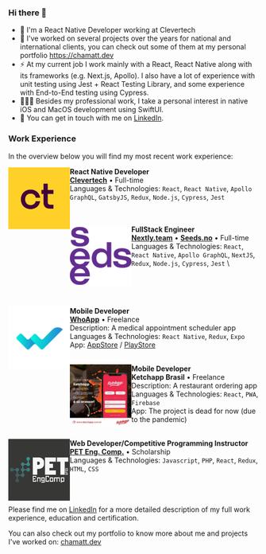 ### Hi there 👋

- 🔭 I'm a React Native Developer working at Clevertech
- 🌱 I've worked on several projects over the years for national and international clients, you can check out some of them at my personal portfolio https://chamatt.dev
- ⚡ At my current job I work mainly with a React, React Native along with its frameworks (e.g. Next.js, Apollo). I also have a lot of experience with unit testing using Jest + React Testing Library, and some experience with End-to-End testing using Cypress. 
- 👨🏽‍💻 Besides my professional work, I take a personal interest in native iOS and MacOS development using SwiftUI.
- 💬 You can get in touch with me on [LinkedIn](https://www.linkedin.com/in/matheusdelunardo/).

### Work Experience
In the overview below you will find my most recent work experience:

[<img align="left" height="124px" width="124px" alt="Seeds.no" src="https://raw.githubusercontent.com/chamatt/chamatt/main/clevertech_logo.jpeg"/>](https://clevertech.biz/)

**React Native Developer** \
[**Clevertech**](https://clevertech.biz/) • Full-time \
Languages & Technologies: `React`, `React Native`, `Apollo GraphQL`, `GatsbyJS`, `Redux`, `Node.js`, `Cypress`, `Jest` 
<br/>
<br/>
<br/>

[<img align="left" height="124px" width="124px" alt="Seeds.no" src="https://raw.githubusercontent.com/chamatt/chamatt/main/seeds_logo.jpeg?s=250"/>](https://seeds.no/)

**FullStack Engineer** \
[**Nextly.team**](https://nextly.team/) • [**Seeds.no**](https://nextly.team/) • Full-time \
Languages & Technologies: `React`, `React Native`, `Apollo GraphQL`, `NextJS`, `Redux`, `Node.js`, `Cypress`, `Jest` \

<br/>
<br/>
<br/>

[<img align="left" height="124px" width="124px" alt="whoapp.com.br" src="https://raw.githubusercontent.com/chamatt/chamatt/main/who_app_logo.png?s=200"/>](https://whoapp.com.br/)

**Mobile Developer** \
[**WhoApp**](https://whoapp.com.br/) • Freelance \
Description: A medical appointment scheduler app \
Languages & Technologies: `React Native`, `Redux`, `Expo`\
App: [AppStore](https://apps.apple.com/br/app/who/id1550534487) / [PlayStore](https://play.google.com/store/apps/details?id=br.com.whoapp)
<br/>
<br/>

[<img align="left" height="124px" width="124px" alt="ketchapp.com.br" src="https://raw.githubusercontent.com/chamatt/chamatt/main/ketchapp_logo.jpeg?s=200"/>](https://www.instagram.com/ketchapp_br/)

**Mobile Developer** \
**Ketchapp Brasil** • Freelance \
Description: A restaurant ordering app \
Languages & Technologies: `React`, `PWA`, `Firebase`\
App: The project is dead for now (due to the pandemic)
<br/>
<br/>

[<img align="left" height="124px" width="124px" alt="PET Eng Comp" src="https://raw.githubusercontent.com/chamatt/chamatt/main/pet_logo.png?s=250"/>](https://pet.inf.ufes.br/)

**Web Developer/Competitive Programming Instructor** \
[**PET Eng. Comp.**](https://pet.inf.ufes.br/) • Scholarship \
Languages & Technologies: `Javascript`, `PHP`, `React`, `Redux`, `HTML`, `CSS` \
<br/>
<br/>
<br/>

Please find me on [LinkedIn](https://www.linkedin.com/in/matheusdelunardo/) for a more detailed description of my full work experience, education and certification.

You can also check out my portfolio to know more about me and projects I've worked on: [chamatt.dev](https://chamatt.dev)
